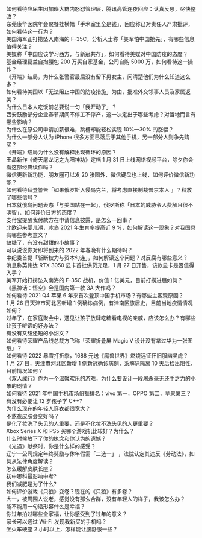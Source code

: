 如何看待应届生因加班大群内怒怼管理层，腾讯高管连夜回应：认真反思，尽快整改？  
东莞康华医院年会聚餐挂横幅「手术室里全是钱」，回应称已对责任人严肃批评，如何看待这一行为？  
美国海军正打捞坠入南海的 F-35C，分析人士称「美军怕中国抢先」，有哪些信息值得关注？  
美媒称「中国应该学习西方，与新冠共存」，如何看待美媒对中国防疫的态度？  
基金经理葛兰自掏腰包 200 万买自家基金，公司自购 5000 万，如何看待这一操作？  
《开端》结局，为什么张警官最后没有留下男女主，问清楚他们为什么知道这么多？  
如何看待美国以「无法阻止中国的防疫措施」为由，批准外交领事人员及家属返美？  
为什么日本人吃饭前总要说一句「我开动了」？  
西安鼓励部分企业春节期间不停工不停产，这一决定出于哪些考虑？对当地而言有哪些影响？  
为什么在原公司申请加薪很难，跳槽却能轻松实现 10%—30% 的涨幅？  
为什么一部分人认为 iPhone 很多方面已落后于其他手机，另一部分人则争先购买？  
《开端》结局为什么没有解释出现循环的原因？  
王晶新作《倚天屠龙记之九阳神功》定档 1 月 31 日上线网络视频平台，除夕你会看这部经典续作吗？  
微信更新新功能，朋友圈可以发 20 张图外，微信键盘也上线，如何评价微信新功能？  
如何看待拜登警告「如果俄罗斯入侵乌克兰，将考虑直接制裁普京本人 」？释放了哪些信号？  
日本就俄乌问题表态「与美国站在一起」，俄罗斯称「日本的威胁令人费解且很不明智」，如何评价日方的态度？  
支付宝提醒我付款方在申请信息披露，是怎么一回事？  
北欧迎来婴儿潮，冰岛 2021 年生育率提高近 9 %，如何解读这一现象？对我国具有哪些参考意义？  
缺糖了，有没有甜甜的小故事？  
可以说说你对即将到来的 2022 年春晚有什么期待吗？  
中纪委首提「斩断权力与资本勾连」，如何解读这个问题？对反腐有哪些意义？  
消息称英伟达 RTX 3050 显卡首批供货充足，1 月 27 日开售，该款显卡是否值得入手？  
美军开始打捞坠入南海的 F-35C 战机，价值 1 亿美元，目前打捞进展如何？  
《黑神话：悟空》会是国内第一款 3A 大作吗？  
如何看待 2021 Q4 苹果 6 年来首次登顶中国手机市场？有哪些主客观原因？  
1 月 26 日天津市河北区新增 1 例确诊病例，有津南区旅居史，目前当地疫情情况如何？  
过年了，在家庭聚会中，遇见让孩子放肆吃糖看电视的亲戚，应该怎么办？有哪些让孩子听话的好办法？  
有没有又甜还短的小甜文？  
如何看待荣耀产品线总裁方飞称「荣耀折叠屏 Magic V 设计没有拿过华为一张图纸」？  
如何看待 2022 暴雪打折季，1688 元送《魔兽世界》燃烧远征怀旧服幽灵虎？  
1 月 27 日，天津市河北区新增 1 例新冠确诊病例，系解除隔离 10 天后检出阳性，目前情况如何？  
《双人成行》作为一个温馨欢乐的游戏，为什么要设计一段屠杀毫无还手之力的小象的剧情？  
如何看待 2021 年中国手机市场份额排名：vivo 第一，OPPO 第二，苹果第三？  
有没有必要让 12 岁孩子学 C++?  
为什么现在的年轻人穿衣都很宽大？  
不熬夜皮肤会变好吗？  
是化了妆洗了头见的人重要，还是不化妆不洗头见的人更重要？  
Xbox Series X 和 PS5 买哪个游戏机比较好？为什么？  
什么时候放下了你的执念和你认为的遗憾？  
《光遇》献祭时，你是什么样的感受？  
辽宁一公司规定年终奖励与休年假需「二选一」 ，法院认定其违反《劳动法》，如何从法律角度解读？  
怎么缓解皮肤长痘？  
初中哪科最影响中考?  
我们减肥是为了什么?  
如何评价游戏《只狼》变卷？现在的《只狼》有多卷？  
大一，被周围人说老，感觉没有那么合群，没有年轻人的样子，我该怎么办？  
能不能用一句话形容什么是幸福？  
你过年拍过哪些全家福，让你感受到了过年的意义？  
家长可以通过 Wi-Fi 发现我新买的手机吗？  
坐火车硬座 2 小时以上，怎样能让腰舒服一些？  
